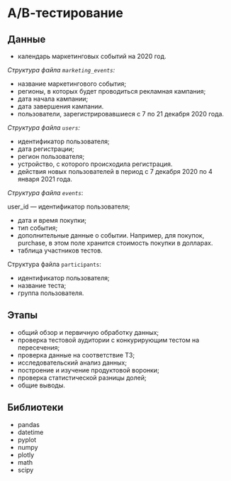 # А/В-тестирование
## Данные
- календарь маркетинговых событий на 2020 год.

*Структура файла `marketing_events`:*

- название маркетингового события;
- регионы, в которых будет проводиться рекламная кампания;
- дата начала кампании;
- дата завершения кампании.
- пользователи, зарегистрировавшиеся с 7 по 21 декабря 2020 года.

*Структура файла `users`:*

- идентификатор пользователя;
- дата регистрации;
- регион пользователя;
- устройство, с которого происходила регистрация.
- действия новых пользователей в период с 7 декабря 2020 по 4 января 2021 года.

*Структура файла `events`*:

user_id — идентификатор пользователя;
- дата и время покупки;
- тип события;
- дополнительные данные о событии. Например, для покупок, purchase, в этом поле хранится стоимость покупки в долларах.
- таблица участников тестов.

Структура файла `participants`:

- идентификатор пользователя;
- название теста;
- группа пользователя.

## Этапы
- общий обзор и первичную обработку данных;
- проверка тестовой аудитории с конкурирующим тестом на пересечения;
- проверка данные на соответствие ТЗ;
-  исследовательский анализ данных;
- построение и изучение продуктовой воронки;
- проверка статистической разницы долей;
- общие выводы.

## Библиотеки
- pandas
- datetime
- pyplot
- numpy
- plotly
- math
- scipy
